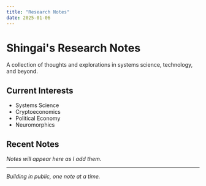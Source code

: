 ```yaml
---
title: "Research Notes"
date: 2025-01-06
---
```


# Shingai's Research Notes

A collection of thoughts and explorations in systems science, technology, and beyond.

## Current Interests

- Systems Science
- Cryptoeconomics
- Political Economy
- Neuromorphics

## Recent Notes

*Notes will appear here as I add them.*

---

*Building in public, one note at a time.*
